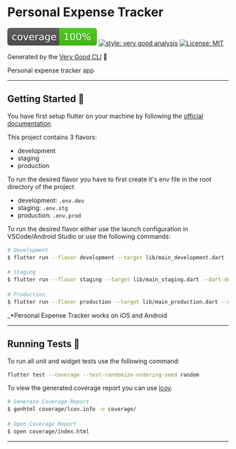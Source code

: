 # Personal Expense Tracker

![coverage][coverage_badge]
[![style: very good analysis][very_good_analysis_badge]][very_good_analysis_link]
[![License: MIT][license_badge]][license_link]

Generated by the [Very Good CLI][very_good_cli_link] 🤖

Personal expense tracker app

---

## Getting Started 🚀

You have first setup flutter on your machine by following the [official documentation](https://docs.flutter.dev/get-started/install)

This project contains 3 flavors:

- development
- staging
- production

To run the desired flavor you have to first create it's env file in the root directory of the project

- development: `.env.dev`
- staging: `.env.stg`
- production: `.env.prod`

To run the desired flavor either use the launch configuration in VSCode/Android Studio or use the following commands:

```sh
# Development
$ flutter run --flavor development --target lib/main_development.dart --dart-define-from-file=.env.dev

# Staging
$ flutter run --flavor staging --target lib/main_staging.dart --dart-define-from-file=.env.stg

# Production
$ flutter run --flavor production --target lib/main_production.dart --dart-define-from-file=.env.stg
```

_\*Personal Expense Tracker works on iOS and Android

---

## Running Tests 🧪

To run all unit and widget tests use the following command:

```sh
flutter test --coverage --test-randomize-ordering-seed random
```

To view the generated coverage report you can use [lcov](https://github.com/linux-test-project/lcov).

```sh
# Generate Coverage Report
$ genhtml coverage/lcov.info -o coverage/

# Open Coverage Report
$ open coverage/index.html
```

---

[coverage_badge]: coverage_badge.svg
[license_badge]: https://img.shields.io/badge/license-MIT-blue.svg
[license_link]: https://opensource.org/licenses/MIT
[very_good_analysis_badge]: https://img.shields.io/badge/style-very_good_analysis-B22C89.svg
[very_good_analysis_link]: https://pub.dev/packages/very_good_analysis
[very_good_cli_link]: https://github.com/VeryGoodOpenSource/very_good_cli
